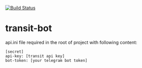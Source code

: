 [![Build Status](https://travis-ci.org/biomaks/transit-bot.svg?branch=master)](https://travis-ci.org/biomaks/transit-bot)

# transit-bot

api.ini file required in the root of project with following content:
    
    [secret]
    api-key: [transit api key]
    bot-token: [your telegram bot token]